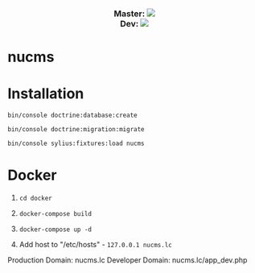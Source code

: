 <h3 align="center">
    <p>
        Master: 
        <a href="https://travis-ci.org/nugato/nucms" title="Build status" target="_blank">
            <img src="https://travis-ci.org/nugato/nucms.svg?branch=master" />
        </a>
        <br>
        Dev:
        <a href="https://travis-ci.org/nugato/nucms" title="Build status" target="_blank">
            <img src="https://travis-ci.org/nugato/nucms.svg?branch=develop" />
        </a>
    </p> 
</h1>

nucms
=====


Installation
=====
`bin/console doctrine:database:create`

`bin/console doctrine:migration:migrate`

`bin/console sylius:fixtures:load nucms`


Docker
=====
1. `cd docker`

2. `docker-compose build`

3. `docker-compose up -d`

4. Add host to "/etc/hosts" - `127.0.0.1 nucms.lc`

Production Domain: nucms.lc
Developer Domain: nucms.lc/app_dev.php